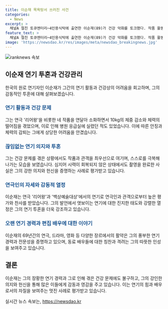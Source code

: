```yaml
---
title: 이순재 목욕탕서 쓰러진 사건
categories:
  - News
excerpt: >
  채널A 절친 토큐멘터리─4인용식탁에 출연한 이순재(89)가 건강 악화를 토크했다. 작품 활동으로 체력이 떨어지며 목욕탕에서 쓰러지고, 백내장 수술까지 받았다고 고백했다. 이에도 작품과 관객을 최우선으로 여기며 연기를 이어나가고, 현재는 눈을 회복해가는 중이라고 전했다. 또한 동료 배우들과의 일화도 공유하며 털어놓았다. 이순재는 연극 리어왕에서의 열정적인 연기로 관객과 연극인들의 찬사를 받았고, 대본 암기에 대한 강조로 배우로서의 원칙을 전했다.
feature_text: >
  채널A 절친 토큐멘터리─4인용식탁에 출연한 이순재(89)가 건강 악화를 토크했다. 작품 활동으로 체력이 떨어지며 목욕탕에서 쓰러지고, 백내장 수술까지 받았다고 고백했다. 이에도 작품과 관객을 최우선으로 여기며 연기를 이어나가고, 현재는 눈을 회복해가는 중이라고 전했다. 또한 동료 배우들과의 일화도 공유하며 털어놓았다. 이순재는 연극 리어왕에서의 열정적인 연기로 관객과 연극인들의 찬사를 받았고, 대본 암기에 대한 강조로 배우로서의 원칙을 전했다.
image: 'https://newsdao.kr/res/images/meta/newsdao_breakingnews.jpg'
---
```


<p><img src="https://newsdao.kr/res/images/meta/newsdao_breakingnews.jpg" alt="ranknews 속보" /></p>

<h2 data-ke-size="size26">이순재 연기 투혼과 건강관리</h2>

<p data-ke-size="size16">한국의 원로 연기자인 이순재가 그간의 연기 활동과 건강상의 어려움을 회고하며, 그의 감동적인 투혼에 대해 살펴보겠습니다.</p>

<h3><b><span style="color: #1a5490;">연기 활동과 건강 문제</span></b></h3>

<p data-ke-size="size16">그는 연극 '리어왕'을 비롯한 네 작품을 연달아 소화하면서 10kg의 체중 감소와 체력의 떨어짐을 겪었으며, 이로 인해 병원 응급실에 실렸던 적도 있었습니다. 이에 따른 안징과 체력의 감퇴는 그에게 상당한 어려움을 안겼습니다.</p>

<h3><b><span style="color: #1a5490;">끊임없는 연기 의지와 투혼</span></b></h3>

<p data-ke-size="size16">그는 건강 문제를 겪은 상황에서도 작품과 관객을 최우선으로 여기며, 스스로를 극복해 나가는 모습을 보였습니다. 심지어 시력이 회복되지 않은 상태에서도 촬영을 완료한 사실은 그의 강한 의지와 헌신을 증명하는 사례로 평가받고 있습니다.</p>

<h3><b><span style="color: #1a5490;">연극인의 자세와 감동적 열정</span></b></h3>

<p data-ke-size="size16">이순재는 연극 '리어왕'과 '백상예술대상'에서의 연기로 연극인과 관객으로부터 높은 평가와 찬사를 받았습니다. 그의 발언에서 엿보이는 연기에 대한 진지한 태도와 강렬한 열정은 그의 연기 투혼을 더욱 강조하고 있습니다.</p>

<h3><b><span style="color: #1a5490;">오랜 연기 경력과 편집 배우에 대한 이야기</span></b></h3>

<p data-ke-size="size16">이순재의 69년간의 연극, 드라마, 영화 등 다양한 장르에서의 활약은 그의 풍부한 연기 경력과 전문성을 증명하고 있으며, 동료 배우들에 대한 칭찬과 격려는 그의 따뜻한 인성을 보여주고 있습니다.</p>

<h2 data-ke-size="size26">결론</h2>

<p data-ke-size="size16">이순재는 그의 장황한 연기 경력과 그로 인해 겪은 건강 문제에도 불구하고, 그의 강인한 의지와 헌신을 통해 많은 이들에게 감동과 영감을 주고 있습니다. 이는 연기의 힘과 배우로서의 자질을 보여주는 멋진 사례로 평가받고 있습니다.</p>
실시간 뉴스 속보는, <a href="https://newsdao.kr" rel="dofollow">https://newsdao.kr</a>


